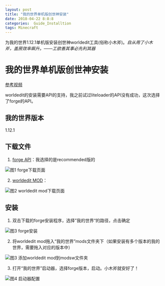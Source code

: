 ```yaml
---
layout: post
title: "我的世界单机版创世神安装"
date: 2018-04-22 8:8:8
categories:  Guide_Installtion
tags: Minecraft
---
```

为我的世界1.12.1单机版安装创世神worldedit工具(俗称小木斧)。*自从用了小木斧，盖房效率飙升。——工欲善其事必先利其器*

# 我的世界单机版创世神安装

[参考视频](https://www.youtube.com/watch?v=tkOnWoO7LqA)

worldedit的安装需要API的支持，我之前试过liteloader的API没有成功，这次选择了forge的API。

## 我的世界版本

1.12.1

## 下载文件

1. [forge API](http://files.minecraftforge.net/maven/net/minecraftforge/forge/index_1.12.1.html)：我选择的是recommended版的

![图1 forge下载页面](https://chrishuppor.github.io/image/we1.PNG)

2. [worldedit MOD](https://minecraft.curseforge.com/projects/worldedit)：

![图2 worldedit mod下载页面](https://chrishuppor.github.io/image/we2.PNG)

## 安装

1. 双击下载的forge安装程序，选择”我的世界“的路径，点击确定

![图3 forge安装](https://chrishuppor.github.io/image/we.png)

2. 将worldedit mod拖入“我的世界”mods文件夹下（如果安装有多个版本的我的世界，需要拖入对应的版本中）

![图3 添加worldedit mod到modsw文件夹](https://chrishuppor.github.io/image/we3.png)

3. 打开“我的世界”启动器，选择forge版本，启动。小木斧就安好了！

![图4 启动器配置](https://chrishuppor.github.io/image/we14.png)